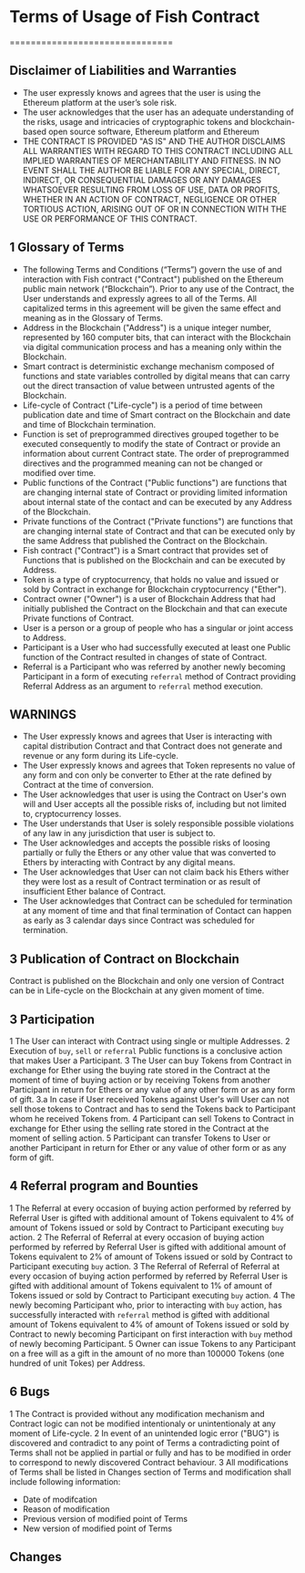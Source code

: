 # Terms of Usage of Fish Contract
===============================

## Disclaimer of Liabilities and Warranties

* The user expressly knows and agrees that the user is using the Ethereum platform at the user’s sole risk.
* The user acknowledges that the user has an adequate understanding of the risks, usage and intricacies of cryptographic tokens and blockchain-based open source software, Ethereum platform and Ethereum
* THE CONTRACT IS PROVIDED "AS IS" AND THE AUTHOR DISCLAIMS ALL WARRANTIES WITH REGARD TO THIS CONTRACT INCLUDING ALL IMPLIED WARRANTIES OF MERCHANTABILITY AND FITNESS. IN NO EVENT SHALL THE AUTHOR BE LIABLE FOR ANY SPECIAL, DIRECT, INDIRECT, OR CONSEQUENTIAL DAMAGES OR ANY DAMAGES WHATSOEVER RESULTING FROM LOSS OF USE, DATA OR PROFITS, WHETHER IN AN ACTION OF CONTRACT, NEGLIGENCE OR OTHER TORTIOUS ACTION, ARISING OUT OF OR IN CONNECTION WITH THE USE OR PERFORMANCE OF THIS CONTRACT.

## 1 Glossary of Terms

* The following Terms and Conditions (“Terms”) govern the use of and interaction with Fish contract ("Contract") published on the Ethereum public main network (“Blockchain”). Prior to any use of the Contract, the User understands and expressly agrees to all of the Terms. All capitalized terms in this agreement will be given the same effect and meaning as in the Glossary of Terms.
* Address in the Blockchain ("Address") is a unique integer number, represented by 160 computer bits, that can interact with the Blockchain via digital communication process and has a meaning only within the Blockchain.
* Smart contract is deterministic exchange mechanism composed of functions and state variables controlled by digital means that can carry out the direct transaction of value between untrusted agents of the Blockchain.
* Life-cycle of Contract ("Life-cycle") is a period of time between publication date and time of Smart contract on the Blockchain and date and time of Blockchain termination.
* Function is set of preprogrammed directives grouped together to be executed consequently to modify the state of Contract or provide an information about current Contract state. The order of preprogrammed directives and the programmed meaning can not be changed or modified over time.
* Public functions of the Contract ("Public functions") are functions that are changing internal state of Contract or providing limited information about internal state of the contact and can be executed by any Address of the Blockchain.
* Private functions of the Contract ("Private functions") are functions that are changing internal state of Contract and that can be executed only by the same Address that published the Contract on the Blockchain.
* Fish contract ("Contract") is a Smart contract that provides set of Functions that is published on the Blockchain and can be executed by Address.
* Token is a type of cryptocurrency, that holds no value and issued or sold by Contract in exchange for Blockchain cryptocurrency ("Ether").
* Contract owner ("Owner") is a user of Blockchain Address that had initially published the Contract on the Blockchain and that can execute Private functions of Contract.
* User is a person or a group of people who has a singular or joint access to Address.
* Participant is a User who had successfully executed at least one Public function of the Contract resulted in changes of state of Contract.
* Referral is a Participant who was referred by another newly becoming Participant in a form of executing `referral` method of Contract providing Referral Address as an argument to `referral` method execution.

## WARNINGS

* The User expressly knows and agrees that User is interacting with capital distribution Contract and that Contract does not generate and revenue or any form during its Life-cycle.
* The User expressly knows and agrees that Token represents no value of any form and con only be converter to Ether at the rate defined by Contract at the time of conversion.
* The User acknowledges that user is using the Contract on User's own will and User accepts all the possible risks of, including but not limited to, cryptocurrency losses.
* The User understands that User is solely responsible possible violations of any law in any jurisdiction that user is subject to.
* The User acknowledges and accepts the possible risks of loosing partially or fully the Ethers or any other value that was converted to Ethers by interacting with Contract by any digital means.
* The User acknowledges that User can not claim back his Ethers wither they were lost as a result of Contract termination or as result of insufficient Ether balance of Contract.
* The User acknowledges that Contract can be scheduled for termination at any moment of time and that final termination of Contact can happen as early as 3 calendar days since Contract was scheduled for termination.

## 3 Publication of Contract on Blockchain

Contract is published on the Blockchain and only one version of Contract can be in Life-cycle on the Blockchain at any given moment of time.

## 3 Participation

1 The User can interact with Contract using single or multiple Addresses.
2 Execution of `buy`, `sell` or `referral` Public functions is a conclusive action that makes User a Participant.
3 The User can buy Tokens from Contract in exchange for Ether using the buying rate stored in the Contract at the moment of time of buying action or by receiving Tokens from another Participant in return for Ethers or any value of any other form or as any form of gift.
3.a In case if User received Tokens against User's will User can not sell those tokens to Contract and has to send the Tokens back to Participant whom he received Tokens from.
4 Participant can sell Tokens to Contract in exchange for Ether using the selling rate stored in the Contract at the moment of selling action.
5 Participant can transfer Tokens to User or another Participant in return for Ether or any value of other form or as any form of gift.

## 4 Referral program and Bounties

1 The Referral at every occasion of buying action performed by referred by Referral User is gifted with additional amount of Tokens equivalent to 4% of amount of Tokens issued or sold by Contract to Participant executing `buy` action.
2 The Referral of Referral at every occasion of buying action performed by referred by Referral User is gifted with additional amount of Tokens equivalent to 2% of amount of Tokens issued or sold by Contract to Participant executing `buy` action.
3 The Referral of Referral of Referral at every occasion of buying action performed by referred by Referral User is gifted with additional amount of Tokens equivalent to 1% of amount of Tokens issued or sold by Contract to Participant executing `buy` action.
4 The newly becoming Participant who, prior to interacting with `buy` action, has successfully interacted with `referral` method is gifted with additional amount of Tokens equivalent to 4% of amount of Tokens issued or sold by Contract to newly becoming Participant on first interaction with `buy` method of newly becoming Participant.
5 Owner can issue Tokens to any Participant on a free will as a gift in the amount of no more than 100000 Tokens (one hundred of unit Tokes) per Address. 

## 6 Bugs

1 The Contract is provided without any modification mechanism and Contract logic can not be modified intentionaly or unintentionaly at any moment of Life-cycle. 
2 In event of an unintended logic error ("BUG") is discovered and contradict to any point of Terms a contradicting point of Terms shall not be applied in partial or fully and has to be modified in order to correspond to newly discovered Contract behaviour.
3 All modifications of Terms shall be listed in Changes section of Terms and modification shall include following information:
  - Date of modifcation
  - Reason of modification
  - Previous version of modified point of Terms
  - New version of modified point of Terms

## Changes
